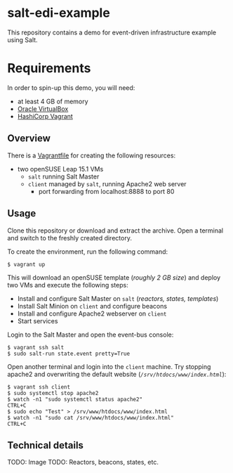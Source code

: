 # salt-edi-example

This repository contains a demo for event-driven infrastructure example using Salt.

# Requirements

In order to spin-up this demo, you will need:

- at least 4 GB of memory
- [Oracle VirtualBox](https://virtualbox.org)
- [HashiCorp Vagrant](https://vagrantup.com)

## Overview

There is a [Vagrantfile](Vagrantfile) for creating the following resources:

- two openSUSE Leap 15.1 VMs
  - `salt` running Salt Master
  - `client` managed by `salt`, running Apache2 web server
    - port forwarding from localhost:8888 to port 80

## Usage

Clone this repository or download and extract the archive. Open a terminal and switch to the freshly created directory.

To create the environment, run the following command:

```shell
$ vagrant up
```

This will download an openSUSE template (*roughly 2 GB size*) and deploy two VMs and execute the following steps:

- Install and configure Salt Master on `salt` (*reactors, states, templates*)
- Install Salt Minion on `client` and configure beacons
- Install and configure Apache2 webserver on `client`
- Start services

Login to the Salt Master and open the event-bus console:

```shell
$ vagrant ssh salt
$ sudo salt-run state.event pretty=True
```

Open another terminal and login into the `client` machine. Try stopping apache2 and overwriting the default website (*`/srv/htdocs/www/index.html`*):

```shell
$ vagrant ssh client
$ sudo systemctl stop apache2
$ watch -n1 "sudo systemctl status apache2"
CTRL+C
$ sudo echo "Test" > /srv/www/htdocs/www/index.html
$ watch -n1 "sudo cat /srv/www/htdocs/www/index.html"
CTRL+C
```

## Technical details
TODO: Image
TODO: Reactors, beacons, states, etc.
